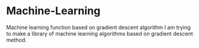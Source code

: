 # Machine-Learning
Machine learning function based on gradient descent algorithm
I am trying to make a library of machine learning algorithms based on gradient descent method.
